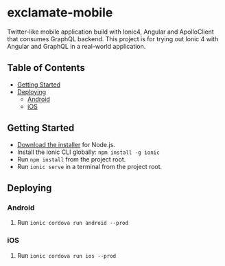# exclamate-mobile
Twitter-like mobile application build with Ionic4, Angular and ApolloClient that consumes GraphQL backend.
This project is for trying out Ionic 4 with Angular and GraphQL in a real-world application.

## Table of Contents

- [Getting Started](#getting-started)
- [Deploying](#deploying)
  - [Android](#android)
  - [iOS](#ios)

## Getting Started

- [Download the installer](https://nodejs.org/) for Node.js.
- Install the ionic CLI globally: `npm install -g ionic`
- Run `npm install` from the project root.
- Run `ionic serve` in a terminal from the project root.

## Deploying

### Android

1. Run `ionic cordova run android --prod`

### iOS

1. Run `ionic cordova run ios --prod`
